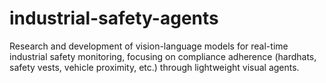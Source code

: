 # industrial-safety-agents
Research and development of vision-language models for real-time industrial safety monitoring, focusing on compliance adherence (hardhats, safety vests, vehicle proximity, etc.) through lightweight visual agents.
